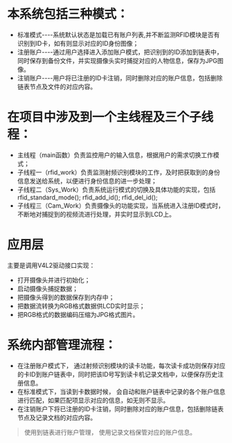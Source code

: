 
# 本系统包括三种模式：
- 标准模式----系统默认状态是加载已有账户列表,并不断监测RFID模块是否有识别到ID卡，如有则显示对应的ID身份图像；
- 注册账户----通过用户选择进入添加账户模式，把识别到的ID添加到链表中，同时保存到备份文件，并实现摄像头实时捕捉对应的人物信息，保存为JPG图像。
- 注销账户----用户将已注册的ID卡注销，同时删除对应的账户信息，包括删除链表节点及文件的对应内容。
# 在项目中涉及到一个主线程及三个子线程：
- 主线程（main函数）负责监控用户的输入信息，根据用户的需求切换工作模式；
- 子线程一（rfid_work）负责监测射频识别模块的工作，及时把获取到的身份信息发送给系统，以便进行身份信息的进一步处理；
- 子线程二（Sys_Work）负责系统运行模式的切换及具体功能的实现，包括rfid_standard_mode();  rfid_add_id();  rfid_del_id();
- 子线程三（Cam_Work）负责摄像头的功能实现，当系统进入注册ID模式时，不断地对捕捉到的视频流进行处理，并实时显示到LCD上。
# 应用层
主要是调用V4L2驱动接口实现：
- 打开摄像头并进行初始化；
- 启动摄像头捕捉数据；
- 把摄像头得到的数据保存到内存中；
- 把数据流转换为RGB格式数据供LCD实时显示；
- 把RGB格式的数据编码压缩为JPG格式图片。
# 系统内部管理流程：
- 在注册账户模式下， 通过射频识别模块的读卡功能，每次读卡成功则保存对应的卡ID到账户链表中，同时把该ID号写到读卡机记录文档中，以便保存历史注册信息。
- 在标准模式下，当读到卡数据时候， 会自动和账户链表中记录的各个账户信息进行匹配，如果匹配项显示对应的信息，如无则不显示。
- 在注销账户下将已注册的ID卡注销，同时删除对应的账户信息，包括删除链表节点及记录文档的对应内容。
> 使用到链表进行账户管理， 使用记录文档保管对应的账户信息。


